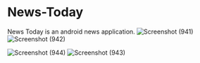 # News-Today
News Today is an android news application.
![Screenshot (941)](https://user-images.githubusercontent.com/72554713/141486683-8b7bd32a-fcf4-42a7-9310-01ef5a1fd7ef.png)
![Screenshot (942)](https://user-images.githubusercontent.com/72554713/141486674-6e119e11-8fb7-4295-a1df-ffa19e0b349c.png)



![Screenshot (944)](https://user-images.githubusercontent.com/72554713/141486311-2d9243ca-b1d2-45e3-91fa-3706173adfa9.png)
![Screenshot (943)](https://user-images.githubusercontent.com/72554713/141486504-2acf8a19-0ad6-4aa2-bfab-b236b6bc03f0.png)


